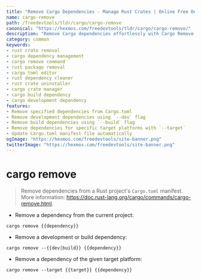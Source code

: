 ```yaml
---
title: "Remove Cargo Dependencies - Manage Rust Crates | Online Free DevTools by Hexmos"
name: cargo-remove
path: /freedevtools/tldr/cargo/cargo-remove
canonical: "https://hexmos.com/freedevtools/tldr/cargo/cargo-remove/"
description: "Remove Cargo dependencies effortlessly with Cargo Remove. Clean up your Rust projects by removing unused crates and manage your Cargo.toml. Free online tool, no registration required."
category: common
keywords:
- rust crate removal
- cargo dependency management
- cargo remove command
- rust package removal
- cargo toml editor
- rust dependency cleaner
- rust crate uninstaller
- cargo crate manager
- cargo build dependency
- cargo development dependency
features:
- Remove specified dependencies from Cargo.toml
- Remove development dependencies using `--dev` flag
- Remove build dependencies using `--build` flag
- Remove dependencies for specific target platforms with `--target`
- Update Cargo.toml manifest file automatically
ogImage: "https://hexmos.com/freedevtools/site-banner.png"
twitterImage: "https://hexmos.com/freedevtools/site-banner.png"
---
```


# cargo remove

> Remove dependencies from a Rust project's `Cargo.toml` manifest.
> More information: <https://doc.rust-lang.org/cargo/commands/cargo-remove.html>.

- Remove a dependency from the current project:

`cargo remove {{dependency}}`

- Remove a development or build dependency:

`cargo remove --{{dev|build}} {{dependency}}`

- Remove a dependency of the given target platform:

`cargo remove --target {{target}} {{dependency}}`
